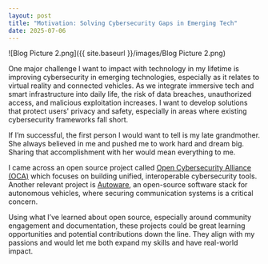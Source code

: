 ```yaml
---
layout: post
title: "Motivation: Solving Cybersecurity Gaps in Emerging Tech"
date: 2025-07-06
---
```


![Blog Picture 2.png]({{ site.baseurl }}/images/Blog Picture 2.png)



One major challenge I want to impact with technology in my lifetime is improving cybersecurity in emerging technologies, especially as it relates to virtual reality and connected vehicles. As we integrate immersive tech and smart infrastructure into daily life, the risk of data breaches, unauthorized access, and malicious exploitation increases. I want to develop solutions that protect users' privacy and safety, especially in areas where existing cybersecurity frameworks fall short.

If I’m successful, the first person I would want to tell is my late grandmother. She always believed in me and pushed me to work hard and dream big. Sharing that accomplishment with her would mean everything to me.

I came across an open source project called [Open Cybersecurity Alliance (OCA)](https://github.com/opencybersecurityalliance) which focuses on building unified, interoperable cybersecurity tools. Another relevant project is [Autoware](https://github.com/autowarefoundation/autoware.ai), an open-source software stack for autonomous vehicles, where securing communication systems is a critical concern.

Using what I’ve learned about open source, especially around community engagement and documentation, these projects could be great learning opportunities and potential contributions down the line. They align with my passions and would let me both expand my skills and have real-world impact.
